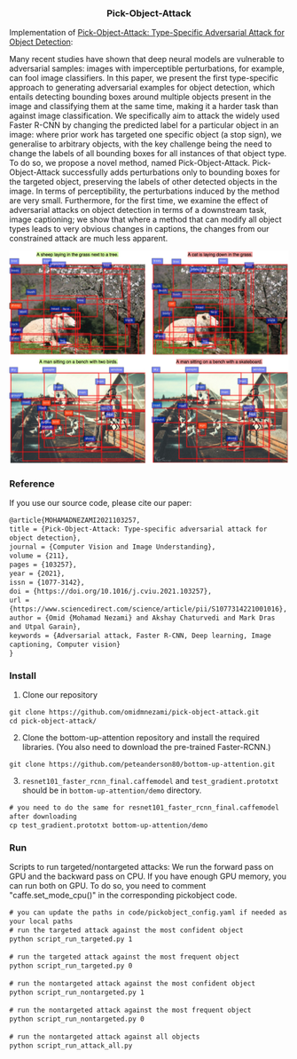 <h3 align="center">
<p>Pick-Object-Attack
</h3>

Implementation of [Pick-Object-Attack: Type-Specific Adversarial Attack for Object Detection](https://www.sciencedirect.com/science/article/pii/S1077314221001016):

Many recent studies have shown that deep neural models are vulnerable to adversarial samples: images with imperceptible perturbations, for example, can fool image classifiers.  In this paper, we present the first type-specific approach to generating adversarial examples for object detection, which entails detecting bounding boxes around multiple objects present in the image and classifying them at the same time, making it a harder task than against image classification.  We specifically aim to attack the widely used Faster R-CNN by changing the predicted label for a particular object in an image: where prior work has targeted one specific object (a stop sign), we generalise to arbitrary objects, with the key challenge being the need to change the labels of all bounding boxes for all instances of that object type.  To do so, we propose a novel method, named Pick-Object-Attack.  Pick-Object-Attack successfully adds perturbations only to bounding boxes for the targeted object, preserving the labels of other detected objects in the image. In terms of perceptibility, the perturbations induced by the method are very small.  Furthermore, for the first time, we examine the effect of adversarial attacks on object detection in terms of a downstream task, image captioning;  we show that where a method that can modify all object types leads to very obvious changes in captions, the changes from our constrained attack are much less apparent.

<p align="center">
<img src="img/example_caption.png" width=800 high=600>
</p>

### Reference
If you use our source code, please cite our paper:
```
@article{MOHAMADNEZAMI2021103257,
title = {Pick-Object-Attack: Type-specific adversarial attack for object detection},
journal = {Computer Vision and Image Understanding},
volume = {211},
pages = {103257},
year = {2021},
issn = {1077-3142},
doi = {https://doi.org/10.1016/j.cviu.2021.103257},
url = {https://www.sciencedirect.com/science/article/pii/S1077314221001016},
author = {Omid {Mohamad Nezami} and Akshay Chaturvedi and Mark Dras and Utpal Garain},
keywords = {Adversarial attack, Faster R-CNN, Deep learning, Image captioning, Computer vision}
}
```

### Install

1. Clone our repository
```buildoutcfg
git clone https://github.com/omidmnezami/pick-object-attack.git
cd pick-object-attack/
```

2. Clone the bottom-up-attention repository and install the required libraries.
(You also need to download the pre-trained Faster-RCNN.)
```buildoutcfg
git clone https://github.com/peteanderson80/bottom-up-attention.git
```

3. ``resnet101_faster_rcnn_final.caffemodel`` and ``test_gradient.prototxt`` should be in ``bottom-up-attention/demo`` directory.
```buildoutcfg
# you need to do the same for resnet101_faster_rcnn_final.caffemodel after downloading
cp test_gradient.prototxt bottom-up-attention/demo
```
 
 
### Run
Scripts to run targeted/nontargeted attacks:
We run the forward pass on GPU and the backward pass on CPU.
If you have enough GPU memory, you can run both on GPU. To do so, you need to comment "caffe.set_mode_cpu()" in the corresponding pickobject code.
```buildoutcfg
# you can update the paths in code/pickobject_config.yaml if needed as your local paths
# run the targeted attack against the most confident object
python script_run_targeted.py 1

# run the targeted attack against the most frequent object
python script_run_targeted.py 0

# run the nontargeted attack against the most confident object
python script_run_nontargeted.py 1

# run the nontargeted attack against the most frequent object
python script_run_nontargeted.py 0

# run the nontargeted attack against all objects
python script_run_attack_all.py
```
